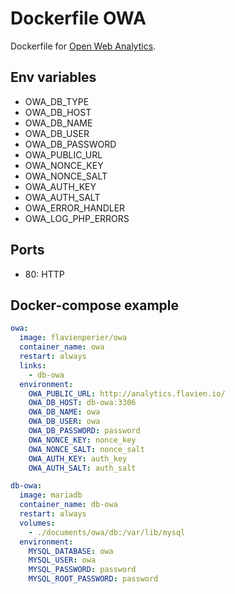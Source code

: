 # Dockerfile OWA

Dockerfile for [Open Web Analytics](http://www.openwebanalytics.com/).

## Env variables

- OWA_DB_TYPE
- OWA_DB_HOST
- OWA_DB_NAME
- OWA_DB_USER
- OWA_DB_PASSWORD
- OWA_PUBLIC_URL
- OWA_NONCE_KEY
- OWA_NONCE_SALT
- OWA_AUTH_KEY
- OWA_AUTH_SALT
- OWA_ERROR_HANDLER
- OWA_LOG_PHP_ERRORS

## Ports

- 80: HTTP

## Docker-compose example

```yaml
owa:
  image: flavienperier/owa
  container_name: owa
  restart: always
  links:
    - db-owa
  environment:
    OWA_PUBLIC_URL: http://analytics.flavien.io/
    OWA_DB_HOST: db-owa:3306
    OWA_DB_NAME: owa
    OWA_DB_USER: owa
    OWA_DB_PASSWORD: password
    OWA_NONCE_KEY: nonce_key
    OWA_NONCE_SALT: nonce_salt
    OWA_AUTH_KEY: auth_key
    OWA_AUTH_SALT: auth_salt

db-owa:
  image: mariadb
  container_name: db-owa
  restart: always
  volumes:
    - ./documents/owa/db:/var/lib/mysql
  environment:
    MYSQL_DATABASE: owa
    MYSQL_USER: owa
    MYSQL_PASSWORD: password
    MYSQL_ROOT_PASSWORD: password
```
